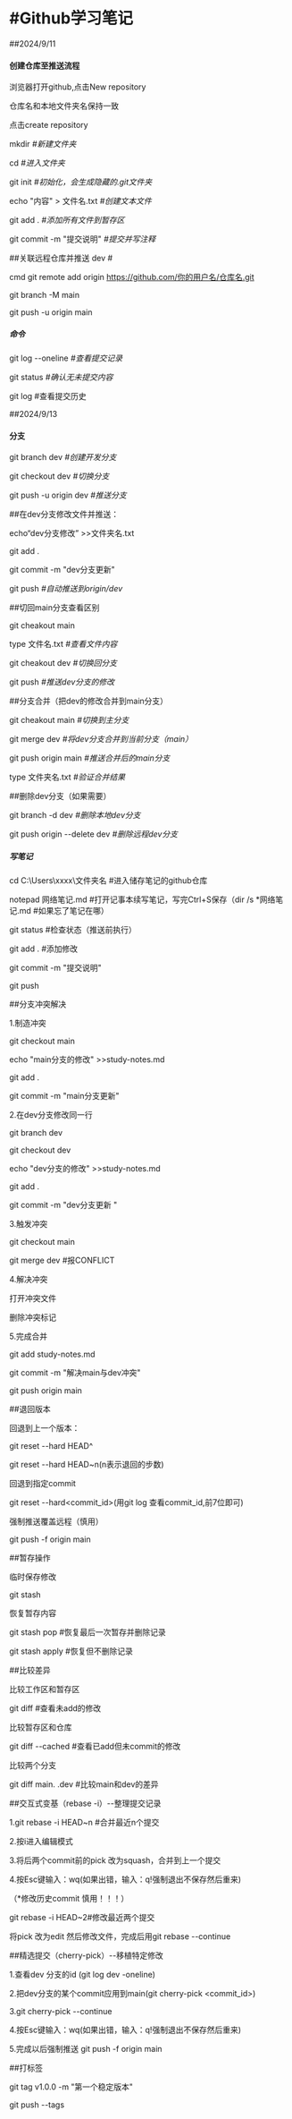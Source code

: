 # \#Github学习笔记

\##2024/9/11

#### 创建仓库至推送流程

浏览器打开github,点击New repository

仓库名和本地文件夹名保持一致

点击create repository


mkdir      *#新建文件夹*

cd            *#进入文件夹*

git init    *#初始化，会生成隐藏的.git文件夹*

echo "内容" > 文件名.txt     *#创建文本文件*

git add .       *#添加所有文件到暂存区*

git commit -m "提交说明"   *#提交并写注释*

\##关联远程仓库并推送 dev #

cmd  git remote add origin https://github.com/你的用户名/仓库名.git

git branch -M main

git push -u origin main

##### 命令

git log --oneline  *#查看提交记录*

git status              *#确认无未提交内容*

git log                #查看提交历史

\##2024/9/13

#### 分支

git branch dev   *#创建开发分支*

git checkout dev  *#切换分支*

git push -u origin dev *#推送分支*

\##在dev分支修改文件并推送：

echo“dev分支修改” >>文件夹名.txt

git add .

git commit -m "dev分支更新"

git push      *#自动推送到origin/dev*

\##切回main分支查看区别

git cheakout main

type  文件名.txt *#查看文件内容*

git cheakout dev  *#切换回分支*

git push   *#推送dev分支的修改*

\##分支合并（把dev的修改合并到main分支）

git cheakout main  *#切换到主分支*

git merge dev    *#将dev分支合并到当前分支（main）*

git push origin main *#推送合并后的main分支*

type 文件夹名.txt   *#验证合并结果*

\##删除dev分支（如果需要）

git branch -d dev *#删除本地dev分支*

git push origin --delete dev  *#删除远程dev分支*

##### 写笔记 


cd C:\\Users\\xxxx\\文件夹名  #进入储存笔记的github仓库 


notepad 网络笔记.md   #打开记事本续写笔记，写完Ctrl+S保存（dir /s \*网络笔记.md    #如果忘了笔记在哪） 


git status   #检查状态（推送前执行） 


git add . #添加修改 


git commit -m "提交说明" 


git push 

##分支冲突解决 

1.制造冲突 

git checkout main 

echo "main分支的修改" >>study-notes.md 

git add . 

git commit -m "main分支更新" 

2.在dev分支修改同一行 

git branch dev 

git checkout dev 

echo "dev分支的修改" >>study-notes.md 

git add . 

git commit -m "dev分支更新 " 

3.触发冲突

git checkout main 

git merge dev  #报CONFLICT

4.解决冲突

打开冲突文件

删除冲突标记

5.完成合并

git add study-notes.md

git commit -m "解决main与dev冲突"

git push origin main 

##退回版本

回退到上一个版本：

git reset --hard HEAD^

git reset --hard HEAD~n(n表示退回的步数)

回退到指定commit

git reset --hard<commit_id>(用git log 查看commit_id,前7位即可)

强制推送覆盖远程（慎用）

git push -f origin main

##暂存操作

临时保存修改

git stash

恢复暂存内容

git stash pop #恢复最后一次暂存并删除记录

git stash apply #恢复但不删除记录

##比较差异

比较工作区和暂存区

git diff  #查看未add的修改

比较暂存区和仓库

git diff --cached  #查看已add但未commit的修改

比较两个分支

git diff main. .dev #比较main和dev的差异

##交互式变基（rebase -i）--整理提交记录

1.git rebase -i HEAD~n  #合并最近n个提交

2.按i进入编辑模式

3.将后两个commit前的pick 改为squash，合并到上一个提交

4.按Esc键输入：wq(如果出错，输入：q!强制退出不保存然后重来)

 （*修改历史commit   慎用！！！）

git rebase -i HEAD~2#修改最近两个提交

将pick 改为edit 然后修改文件，完成后用git rebase --continue

##精选提交（cherry-pick）--移植特定修改

1.查看dev 分支的id (git log dev -oneline)

2.把dev分支的某个commit应用到main(git cherry-pick <commit_id>)

3.git cherry-pick --continue

4.按Esc键输入：wq(如果出错，输入：q!强制退出不保存然后重来)

5.完成以后强制推送 git push -f origin main

##打标签

git tag v1.0.0 -m "第一个稳定版本"

git push --tags










